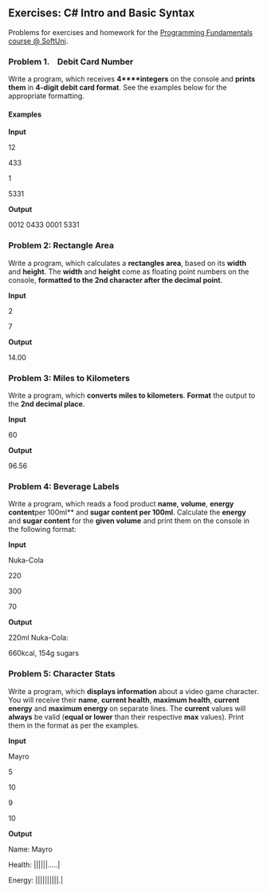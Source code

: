 ## Exercises: C# Intro and Basic Syntax

Problems for exercises and homework for the
[Programming
Fundamentals course @ SoftUni](https://softuni.bg/courses/programming-fundamentals).

### Problem 1.    Debit Card Number

Write a program, which receives **4****integers** on the
console and **prints them** in **4-digit debit card format**. See the
examples below for the appropriate formatting.

#### Examples

 

**Input**

12

433

1

5331

**Output**

0012 0433 0001 5331

### Problem 2: Rectangle Area

Write a program, which calculates a **rectangles area**, based on its **width** and **height**. The **width** and **height** come as floating point numbers
on the console, **formatted to the 2nd character after the decimal point**.

**Input**

2

7


**Output**

14.00

### Problem 3: Miles to Kilometers

Write a program, which **converts miles to kilometers**. **Format** the output to the **2nd decimal place**.

**Input**

60
 
**Output**

96.56

### Problem 4: Beverage Labels

Write a program, which reads a food product
**name**, **volume**, **energy content**per 100ml** and **sugar content per 100ml**. Calculate the **energy** and **sugar content**
for the **given volume** and print them
on the console in the following format:

**Input**

Nuka-Cola

220

300

70 

**Output**

220ml Nuka-Cola:

660kcal, 154g sugars

### Problem 5: Character Stats

Write a program, which **displays information** about a video game character. You will receive
their **name**, **current health**, **maximum
health**, **current energy** and **maximum energy** on separate lines. The **current** values will **always** be valid (**equal or lower** than their respective **max** values). Print them in the format as per the examples.

**Input**

 Mayro

5

10

9

10

**Output**


Name: Mayro

Health: ||||||.....|

Energy: ||||||||||.|
